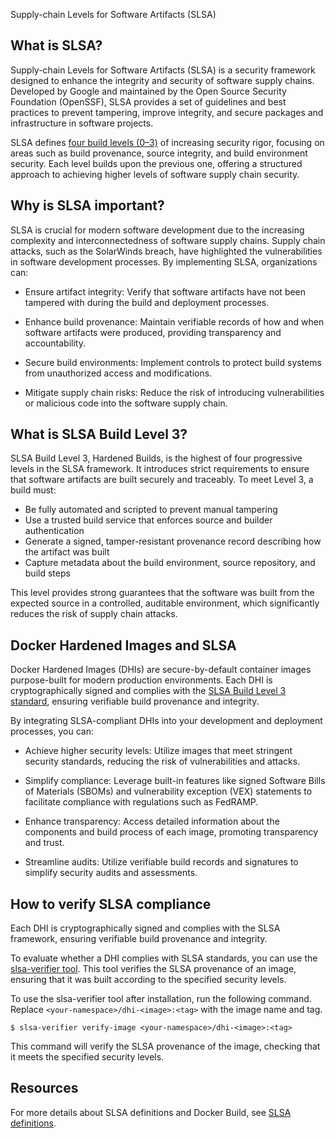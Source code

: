 Supply-chain Levels for Software Artifacts (SLSA)


## What is SLSA?

Supply-chain Levels for Software Artifacts (SLSA) is a security framework
designed to enhance the integrity and security of software supply chains.
Developed by Google and maintained by the Open Source Security Foundation
(OpenSSF), SLSA provides a set of guidelines and best practices to prevent
tampering, improve integrity, and secure packages and infrastructure in software
projects.

SLSA defines [four build levels (0–3)](https://slsa.dev/spec/latest/levels) of
increasing security rigor, focusing on areas such as build provenance, source
integrity, and build environment security. Each level builds upon the previous
one, offering a structured approach to achieving higher levels of software
supply chain security.

## Why is SLSA important?

SLSA is crucial for modern software development due to the increasing complexity
and interconnectedness of software supply chains. Supply chain attacks, such as
the SolarWinds breach, have highlighted the vulnerabilities in software
development processes. By implementing SLSA, organizations can:

- Ensure artifact integrity: Verify that software artifacts have not been
  tampered with during the build and deployment processes.

- Enhance build provenance: Maintain verifiable records of how and when software
  artifacts were produced, providing transparency and accountability.

- Secure build environments: Implement controls to protect build systems from
  unauthorized access and modifications.

- Mitigate supply chain risks: Reduce the risk of introducing vulnerabilities or
  malicious code into the software supply chain.

## What is SLSA Build Level 3?

SLSA Build Level 3, Hardened Builds, is the highest of four progressive levels in
the SLSA framework. It introduces strict requirements to ensure that software
artifacts are built securely and traceably. To meet Level 3, a build must:

- Be fully automated and scripted to prevent manual tampering
- Use a trusted build service that enforces source and builder authentication
- Generate a signed, tamper-resistant provenance record describing how the artifact was built
- Capture metadata about the build environment, source repository, and build steps

This level provides strong guarantees that the software was built from the
expected source in a controlled, auditable environment, which significantly
reduces the risk of supply chain attacks.

## Docker Hardened Images and SLSA

Docker Hardened Images (DHIs) are secure-by-default container images
purpose-built for modern production environments. Each DHI is cryptographically
signed and complies with the [SLSA Build Level 3
standard](https://slsa.dev/spec/latest/levels#build-l3-hardened-builds), ensuring
verifiable build provenance and integrity.

By integrating SLSA-compliant DHIs into your development and deployment processes, you can:

- Achieve higher security levels: Utilize images that meet stringent security
  standards, reducing the risk of vulnerabilities and attacks.

- Simplify compliance: Leverage built-in features like signed Software Bills of
  Materials (SBOMs) and vulnerability exception (VEX) statements to facilitate
  compliance with regulations such as FedRAMP.

- Enhance transparency: Access detailed information about the components and
  build process of each image, promoting transparency and trust.

- Streamline audits: Utilize verifiable build records and signatures to simplify
  security audits and assessments.

## How to verify SLSA compliance

Each DHI is cryptographically signed and complies with the SLSA framework,
ensuring verifiable build provenance and integrity.

To evaluate whether a DHI complies with SLSA standards, you can use the
[slsa-verifier tool](https://github.com/slsa-framework/slsa-verifier). This tool
verifies the SLSA provenance of an image, ensuring that it was built according
to the specified security levels.

To use the slsa-verifier tool after installation, run the following command.
Replace `<your-namespace>/dhi-<image>:<tag>` with the image name and tag.

```console
$ slsa-verifier verify-image <your-namespace>/dhi-<image>:<tag>
```

This command will verify the SLSA provenance of the image, checking that it
meets the specified security levels.

## Resources

For more details about SLSA definitions and Docker Build, see [SLSA definitions](/build/metadata/attestations/slsa-definitions/).